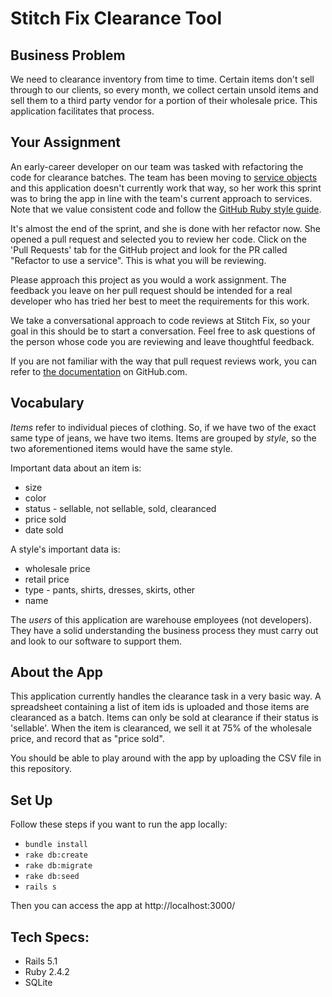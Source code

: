 # Stitch Fix Clearance Tool

## Business Problem

We need to clearance inventory from time to time.  Certain items don't sell through to our clients, so every month, we collect certain unsold items and sell them to a third party vendor for a portion of their wholesale price. This application facilitates that process.

## Your Assignment

An early-career developer on our team was tasked with refactoring the code for clearance batches. The team has been moving to [service objects](https://multithreaded.stitchfix.com/blog/2015/06/02/anatomy-of-service-objects-in-rails/) and this application doesn't currently work that way, so her work this sprint was to bring the app in line with the team's current approach to services. Note that we value consistent code and follow the [GitHub Ruby style guide](https://github.com/github/rubocop-github/blob/master/STYLEGUIDE.md).

It's almost the end of the sprint, and she is done with her refactor now. She opened a pull request and selected you to review her code. Click on the 'Pull Requests' tab for the GitHub project and look for the PR called "Refactor to use a service". This is what you will be reviewing.

Please approach this project as you would a work assignment. The feedback you leave on her pull request should be intended for a real developer who has tried her best to meet the requirements for this work.

We take a conversational approach to code reviews at Stitch Fix, so your goal in this should be to start a conversation. Feel free to ask questions of the person whose code you are reviewing and leave thoughtful feedback.

If you are not familiar with the way that pull request reviews work, you can refer to [the documentation](https://help.github.com/articles/reviewing-changes-in-pull-requests/) on GitHub.com.

## Vocabulary

_Items_ refer to individual pieces of clothing.  So, if we have two of the exact same type of jeans, we have two items.  Items are grouped by _style_, so
the two aforementioned items would have the same style.

Important data about an item is:

* size
* color
* status - sellable, not sellable, sold, clearanced
* price sold
* date sold

A style's important data is:

* wholesale price
* retail price
* type - pants, shirts, dresses, skirts, other
* name

The _users_ of this application are warehouse employees (not developers).  They have a solid understanding the business process they must carry out and look to our software to support them.

## About the App

This application currently handles the clearance task in a very basic way. A spreadsheet containing a list of item ids is uploaded and those items are clearanced as a batch. Items can only be sold at clearance if their status is 'sellable'. When the item is clearanced, we sell it at 75% of the wholesale price, and record that as "price sold".

You should be able to play around with the app by uploading the CSV file in this repository.

## Set Up

Follow these steps if you want to run the app locally:

- `bundle install`
- `rake db:create`
- `rake db:migrate`
- `rake db:seed`
- `rails s`

Then you can access the app at http://localhost:3000/

## Tech Specs:

- Rails 5.1
- Ruby 2.4.2
- SQLite
